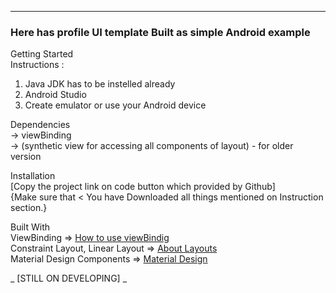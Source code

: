 
*******************

<h3>Here has profile UI template Built as simple Android example</h1> 

Getting Started<br>
Instructions :

1.  Java JDK has to be instelled already
2.  Android Studio
3.  Create emulator or use your Android device

Dependencies<br>
  -> viewBinding<br>
  -> (synthetic view for accessing all components of layout) - for older version<br> 

Installation<br>
 [Copy the project link on code button which provided by Github] <br>
 {Make sure that < You have Downloaded all things mentioned on Instruction section.}


Built With<br>
ViewBinding => <a href = "https://developer.android.com/topic/libraries/view-binding">How to use viewBindig </a><br>
Constraint Layout, Linear Layout => <a href = "https://developer.android.com/develop/ui/views/layout/declaring-layout">About Layouts</a><br>
Material Design Components => <a href = "https://m3.material.io/">Material Design</a> 
 
   _  [STILL ON DEVELOPING] _
